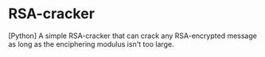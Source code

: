 # RSA-cracker
[Python] A simple RSA-cracker that can crack any RSA-encrypted message as long as the enciphering modulus isn't too large.
